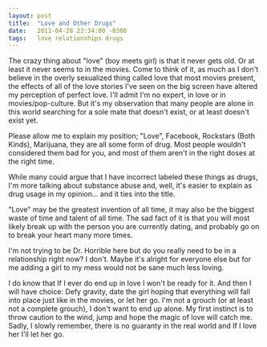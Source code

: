 ```yaml
---
layout: post
title:  "Love and Other Drugs"
date:   2011-04-28 23:34:00 -0300
tags:   love relationships drugs
---
```


The crazy thing about "love" (boy meets girl) is that it never gets old. Or at least it never seems to in the movies. Come to think of it, as much as I don't believe in the overly sexualized thing called love that most movies present, the effects of all of the love stories I've seen on the big screen have altered my perception of perfect love. I'll admit I'm no expert, in love or in movies/pop-culture. But it's my observation that many people are alone in this world searching for a sole mate that doesn't exist, or at least doesn't exist yet.

Please allow me to explain my position; "Love", Facebook, Rockstars (Both Kinds), Marijuana, they are all some form of drug. Most people wouldn't considered them bad for you, and most of them aren't in the right doses at the right time.

While many could argue that I have incorrect labeled these things as drugs, I'm more talking about substance abuse and, well, it's easier to explain as drug usage in my opinion... and it ties into the title.

"Love" may be the greatest invention of all time, it may also be the biggest waste of time and talent of all time. The sad fact of it is that you will most likely break up with the person you are currently dating, and probably go on to break your heart many more times.

I'm not trying to be Dr. Horrible here but do you really need to be in a relationship right now? I don't. Maybe it's alright for everyone else but for me adding a girl to my mess would not be sane much less loving.

I do know that If I ever do end up in love I won't be ready for it. And then I will have choice: Defy gravity, date the girl hoping that everything will fall into place just like in the movies, or let her go. I'm not a grouch (or at least not a complete grouch), I don't want to end up alone. My first instinct is to throw caution to the wind, jump and hope the magic of love will catch me. Sadly, I slowly remember, there is no guaranty in the real world and If I love her I'll let her go.
